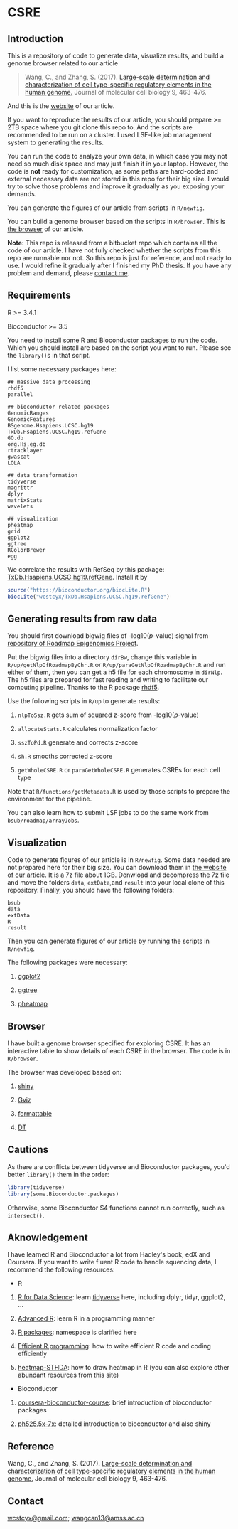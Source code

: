 CSRE
================

Introduction
------------

This is a repository of code to generate data, visualize results, and build a genome browser related to our article

> Wang, C., and Zhang, S. (2017). [Large-scale determination and characterization of cell type-specific regulatory elements in the human genome.](https://academic.oup.com/jmcb/article/9/6/463/4769428) Journal of molecular cell biology 9, 463-476.

And this is the [website](http://zhanglabtools.org:2017/) of our article.

If you want to reproduce the results of our article, you should prepare &gt;= 2TB space where you git clone this repo to. And the scripts are recommended to be run on a cluster. I used LSF-like job management system to generating the results.

You can run the code to analyze your own data, in which case you may not need so much disk space and may just finish it in your laptop. However, the code is **not** ready for customization, as some paths are hard-coded and external necessary data are not stored in this repo for their big size. I would try to solve those problems and improve it gradually as you exposing your demands.

You can generate the figures of our article from scripts in `R/newfig`.

You can build a genome browser based on the scripts in `R/browser`. This is [the browser](http://zhanglabtools.org:2017/) of our article.

**Note:** This repo is released from a bitbucket repo which contains all the code of our article. I have not fully checked whether the scripts from this repo are runnable nor not. So this repo is just for reference, and not ready to use. I would refine it gradually after I finished my PhD thesis. If you have any problem and demand, please [contact me](#contact).

Requirements
------------

R &gt;= 3.4.1

Bioconductor &gt;= 3.5

You need to install some R and Bioconductor packages to run the code. Which you should install are based on the script you want to run. Please see the `library()`s in that script.

I list some necessary packages here:

    ## massive data processing
    rhdf5
    parallel

    ## bioconductor related packages
    GenomicRanges
    GenomicFeatures
    BSgenome.Hsapiens.UCSC.hg19
    TxDb.Hsapiens.UCSC.hg19.refGene
    GO.db
    org.Hs.eg.db
    rtracklayer
    gwascat
    LOLA

    ## data transformation
    tidyverse
    magrittr
    dplyr
    matrixStats
    wavelets

    ## visualization
    pheatmap
    grid
    ggplot2
    ggtree
    RColorBrewer
    egg

We correlate the results with RefSeq by this package: [TxDb.Hsapiens.UCSC.hg19.refGene](https://github.com/wcstcyx/TxDb.Hsapiens.UCSC.hg19.refGene). Install it by

``` r
source("https://bioconductor.org/biocLite.R")
biocLite("wcstcyx/TxDb.Hsapiens.UCSC.hg19.refGene")
```

Generating results from raw data
--------------------------------

You should first download bigwig files of -log10(*p*-value) signal from [repository of Roadmap Epigenomics Project](http://egg2.wustl.edu/roadmap/data/byFileType/signal/consolidated/macs2signal/pval/).

Put the bigwig files into a directory `dirBw`, change this variable in `R/up/getNlpOfRoadmapByChr.R` or `R/up/paraGetNlpOfRoadmapByChr.R` and run either of them, then you can get a h5 file for each chromosome in `dirNlp`. The h5 files are prepared for fast reading and writing to facilitate our computing pipeline. Thanks to the R package [rhdf5](http://www.bioconductor.org/packages/release/bioc/html/rhdf5.html).

Use the following scripts in `R/up` to generate results:

1.  `nlpToSsz.R` gets sum of squared z-score from -log10(*p*-value)

2.  `allocateStats.R` calculates normalization factor

3.  `sszToPd.R` generate and corrects z-score

4.  `sh.R` smooths corrected z-score

5.  `getWholeCSRE.R` or `paraGetWholeCSRE.R` generates CSREs for each cell type

Note that `R/functions/getMetadata.R` is used by those scripts to prepare the environment for the pipeline.

You can also learn how to submit LSF jobs to do the same work from `bsub/roadmap/arrayJobs`.

Visualization
-------------

Code to generate figures of our article is in `R/newfig`. Some data needed are not prepared here for their big size. You can download them in [the website of our article](http://zhanglabtools.org:2017/). It is a 7z file about 1GB. Donwload and decompress the 7z file and move the folders `data`, `extData`,and `result` into your local clone of this repository. Finally, you should have the following folders:

    bsub
    data
    extData
    R
    result

Then you can generate figures of our article by running the scripts in `R/newfig`.

The following packages were necessary:

1.  [ggplot2](http://ggplot2.org/)

2.  [ggtree](https://guangchuangyu.github.io/software/ggtree/)

3.  [pheatmap](https://cran.r-project.org/web/packages/pheatmap/index.html)

Browser
-------

I have built a genome browser specified for exploring CSRE. It has an interactive table to show details of each CSRE in the browser. The code is in `R/browser`.

The browser was developed based on:

1.  [shiny](http://shiny.rstudio.com/)

2.  [Gviz](http://www.bioconductor.org/packages/release/bioc/html/Gviz.html)

3.  [formattable](https://renkun-ken.github.io/formattable/)

4.  [DT](https://rstudio.github.io/DT/)

Cautions
--------

As there are conflicts between tidyverse and Bioconductor packages, you'd better `library()` them in the order:

``` r
library(tidyverse)
library(some.Bioconductor.packages)
```

Otherwise, some Bioconductor S4 functions cannot run correctly, such as `intersect()`.

Aknowledgement
--------------

I have learned R and Bioconductor a lot from Hadley's book, edX and Coursera. If you want to write fluent R code to handle squencing data, I recommend the following resources:

-   R

1.  [R for Data Science](http://r4ds.had.co.nz/): learn [tidyverse](https://www.tidyverse.org/) here, including dplyr, tidyr, ggplot2, ...

2.  [Advanced R](http://adv-r.had.co.nz/): learn R in a programming manner

3.  [R packages](http://r-pkgs.had.co.nz/): namespace is clarified here

4.  [Efficient R programming](https://csgillespie.github.io/efficientR/): how to write efficient R code and coding efficiently

5.  [heatmap-STHDA](http://www.sthda.com/english/articles/28-hierarchical-clustering-essentials/93-heatmap-static-and-interactive-absolute-guide/#at_pco=smlwn-1.0&at_si=598b14b407801bb9&at_ab=per-2&at_pos=0&at_tot=1): how to draw heatmap in R (you can also explore other abundant resources from this site)

-   Bioconductor

1.  [coursera-bioconductor-course](https://www.coursera.org/learn/bioconductor): brief introduction of bioconductor packages

2.  [ph525.5x-7x](https://www.edx.org/course/introduction-bioconductor-annotation-harvardx-ph525-5x-2): detailed introduction to bioconductor and also shiny

Reference
---------

Wang, C., and Zhang, S. (2017). [Large-scale determination and characterization of cell type-specific regulatory elements in the human genome.](https://academic.oup.com/jmcb/article/9/6/463/4769428) Journal of molecular cell biology 9, 463-476.

<span id="contact">Contact</span>
---------------------------------

<wcstcyx@gmail.com>; <wangcan13@amss.ac.cn>
